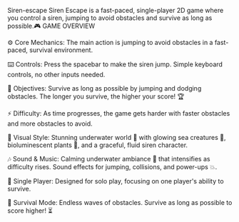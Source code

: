 Siren-escape
Siren Escape is a fast-paced, single-player 2D game where you control a siren, jumping to avoid obstacles and survive as long as possible.🎮 GAME OVERVIEW

⚙️ Core Mechanics: The main action is jumping to avoid obstacles in a fast-paced, survival environment.

⌨️ Controls: Press the spacebar to make the siren jump. Simple keyboard controls, no other inputs needed.

🎯 Objectives: Survive as long as possible by jumping and dodging obstacles. The longer you survive, the higher your score! 🏆

⚡ Difficulty: As time progresses, the game gets harder with faster obstacles and more obstacles to avoid.

🎨 Visual Style: Stunning underwater world 🌊 with glowing sea creatures 🐚, bioluminescent plants 🌱, and a graceful, fluid siren character.

🎶 Sound & Music: Calming underwater ambiance 🎵 that intensifies as difficulty rises. Sound effects for jumping, collisions, and power-ups 💥.

👤 Single Player: Designed for solo play, focusing on one player's ability to survive.

🏁 Survival Mode: Endless waves of obstacles. Survive as long as possible to score higher! ⏳


